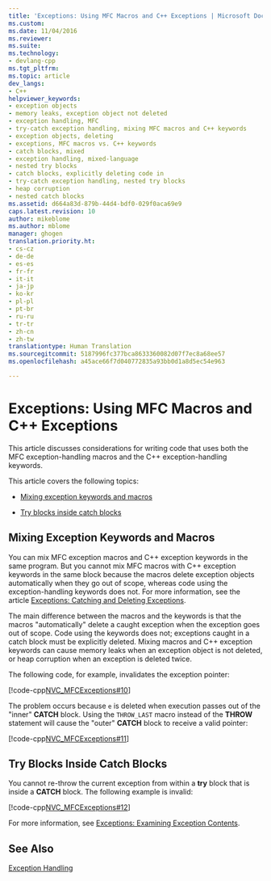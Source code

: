 ```yaml
---
title: 'Exceptions: Using MFC Macros and C++ Exceptions | Microsoft Docs'
ms.custom: 
ms.date: 11/04/2016
ms.reviewer: 
ms.suite: 
ms.technology:
- devlang-cpp
ms.tgt_pltfrm: 
ms.topic: article
dev_langs:
- C++
helpviewer_keywords:
- exception objects
- memory leaks, exception object not deleted
- exception handling, MFC
- try-catch exception handling, mixing MFC macros and C++ keywords
- exception objects, deleting
- exceptions, MFC macros vs. C++ keywords
- catch blocks, mixed
- exception handling, mixed-language
- nested try blocks
- catch blocks, explicitly deleting code in
- try-catch exception handling, nested try blocks
- heap corruption
- nested catch blocks
ms.assetid: d664a83d-879b-44d4-bdf0-029f0aca69e9
caps.latest.revision: 10
author: mikeblome
ms.author: mblome
manager: ghogen
translation.priority.ht:
- cs-cz
- de-de
- es-es
- fr-fr
- it-it
- ja-jp
- ko-kr
- pl-pl
- pt-br
- ru-ru
- tr-tr
- zh-cn
- zh-tw
translationtype: Human Translation
ms.sourcegitcommit: 5187996fc377bca8633360082d07f7ec8a68ee57
ms.openlocfilehash: a45ace66f7d040772835a93bb0d1a8d5ec54e963

---
```

# Exceptions: Using MFC Macros and C++ Exceptions
This article discusses considerations for writing code that uses both the MFC exception-handling macros and the C++ exception-handling keywords.  
  
 This article covers the following topics:  
  
-   [Mixing exception keywords and macros](#_core_mixing_exception_keywords_and_macros)  
  
-   [Try blocks inside catch blocks](#_core_try_blocks_inside_catch_blocks)  
  
##  <a name="_core_mixing_exception_keywords_and_macros"></a> Mixing Exception Keywords and Macros  
 You can mix MFC exception macros and C++ exception keywords in the same program. But you cannot mix MFC macros with C++ exception keywords in the same block because the macros delete exception objects automatically when they go out of scope, whereas code using the exception-handling keywords does not. For more information, see the article [Exceptions: Catching and Deleting Exceptions](../mfc/exceptions-catching-and-deleting-exceptions.md).  
  
 The main difference between the macros and the keywords is that the macros "automatically" delete a caught exception when the exception goes out of scope. Code using the keywords does not; exceptions caught in a catch block must be explicitly deleted. Mixing macros and C++ exception keywords can cause memory leaks when an exception object is not deleted, or heap corruption when an exception is deleted twice.  
  
 The following code, for example, invalidates the exception pointer:  
  
 [!code-cpp[NVC_MFCExceptions#10](../mfc/codesnippet/cpp/exceptions-using-mfc-macros-and-cpp-exceptions_1.cpp)]  
  
 The problem occurs because `e` is deleted when execution passes out of the "inner" **CATCH** block. Using the `THROW_LAST` macro instead of the **THROW** statement will cause the "outer" **CATCH** block to receive a valid pointer:  
  
 [!code-cpp[NVC_MFCExceptions#11](../mfc/codesnippet/cpp/exceptions-using-mfc-macros-and-cpp-exceptions_2.cpp)]  
  
##  <a name="_core_try_blocks_inside_catch_blocks"></a> Try Blocks Inside Catch Blocks  
 You cannot re-throw the current exception from within a **try** block that is inside a **CATCH** block. The following example is invalid:  
  
 [!code-cpp[NVC_MFCExceptions#12](../mfc/codesnippet/cpp/exceptions-using-mfc-macros-and-cpp-exceptions_3.cpp)]  
  
 For more information, see [Exceptions: Examining Exception Contents](../mfc/exceptions-examining-exception-contents.md).  
  
## See Also  
 [Exception Handling](../mfc/exception-handling-in-mfc.md)




<!--HONumber=Jan17_HO2-->


